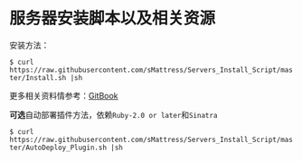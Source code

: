 # 服务器安装脚本以及相关资源

安装方法：

`$ curl https://raw.githubusercontent.com/sMattress/Servers_Install_Script/master/Install.sh |sh`

更多相关资料情参考：[GitBook][1]


**可选**自动部署插件方法，依赖`Ruby-2.0 or later`和`Sinatra`

`$ curl https://raw.githubusercontent.com/sMattress/Servers_Install_Script/master/AutoDeploy_Plugin.sh |sh`

[1]:	https://zoutstanding.gitbooks.io/remotectrldoc/content/Install.html

